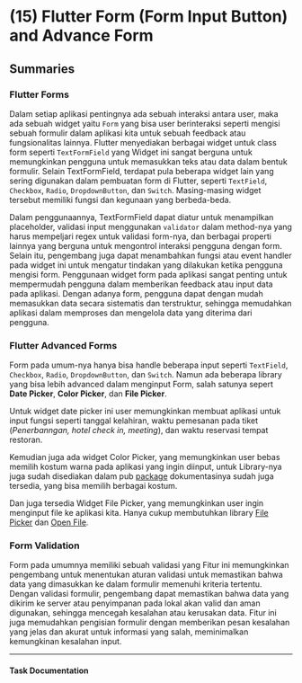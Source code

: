 # (15) Flutter Form (Form Input Button) and Advance Form

## Summaries

### Flutter Forms

Dalam setiap aplikasi pentingnya ada sebuah interaksi antara user, maka ada sebuah widget yaitu `Form` yang bisa user berinteraksi seperti mengisi sebuah formulir dalam aplikasi kita untuk sebuah feedback atau fungsionalitas lainnya. Flutter menyediakan berbagai widget untuk class form seperti `TextFormField` yang Widget ini sangat berguna untuk memungkinkan pengguna untuk memasukkan teks atau data dalam bentuk formulir. Selain TextFormField, terdapat pula beberapa widget lain yang sering digunakan dalam pembuatan form di Flutter, seperti `TextField`, `Checkbox`, `Radio`, `DropdownButton`, dan `Switch`. Masing-masing widget tersebut memiliki fungsi dan kegunaan yang berbeda-beda.

Dalam penggunaannya, TextFormField dapat diatur untuk menampilkan placeholder, validasi input menggunakan `validator` dalam method-nya yang harus mempeljari regex untuk validasi form-nya, dan berbagai properti lainnya yang berguna untuk mengontrol interaksi pengguna dengan form. Selain itu, pengembang juga dapat menambahkan fungsi atau event handler pada widget ini untuk mengatur tindakan yang dilakukan ketika pengguna mengisi form. Penggunaan widget form pada aplikasi sangat penting untuk mempermudah pengguna dalam memberikan feedback atau input data pada aplikasi. Dengan adanya form, pengguna dapat dengan mudah memasukkan data secara sistematis dan terstruktur, sehingga memudahkan aplikasi dalam memproses dan mengelola data yang diterima dari pengguna.

### Flutter Advanced Forms

Form pada umum-nya hanya bisa handle beberapa input seperti `TextField`, `Checkbox`, `Radio`, `DropdownButton`, dan `Switch`. Namun ada beberapa library yang bisa lebih advanced dalam menginput Form, salah satunya sepert __Date Picker__, __Color Picker__, dan __File Picker__. 

Untuk widget date picker ini user memungkinkan membuat aplikasi untuk input fungsi seperti tanggal kelahiran, waktu pemesanan pada tiket (_Penerbanngan, hotel check in, meeting_), dan waktu reservasi tempat restoran. 

Kemudian juga ada widget Color Picker, yang memungkinkan user bebas memilih kostum warna pada aplikasi yang ingin diinput, untuk Library-nya juga sudah disediakan dalam pub [package](https://pub.dev/packages/flutter_colorpicker) dokumentasinya sudah juga tersedia, yang bisa memilih berbagai kostum.

Dan juga tersedia Widget File Picker, yang memungkinkan user ingin menginput file ke aplikasi kita. Hanya cukup membutuhkan library [File Picker](https://pub.dev/packages/file_picker) dan [Open File](https://pub.dev/packages/open_file).


### Form Validation

Form pada umumnya memiliki sebuah validasi yang Fitur ini memungkinkan pengembang untuk menentukan aturan validasi untuk memastikan bahwa data yang dimasukkan ke dalam formulir memenuhi kriteria tertentu. Dengan validasi formulir, pengembang dapat memastikan bahwa data yang dikirim ke server atau penyimpanan pada lokal akan valid dan aman digunakan, sehingga mencegah kesalahan atau kerusakan data. Fitur ini juga memudahkan pengisian formulir dengan memberikan pesan kesalahan yang jelas dan akurat untuk informasi yang salah, meminimalkan kemungkinan kesalahan input.

____

#### Task Documentation 

